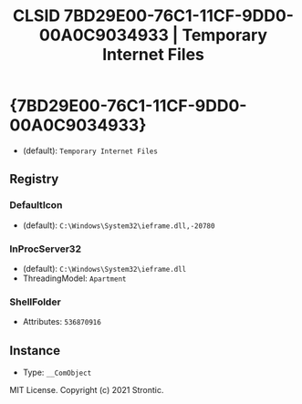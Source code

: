 ﻿---
title: "CLSID 7BD29E00-76C1-11CF-9DD0-00A0C9034933 | Temporary Internet Files"
excerpt: What is COM-Object CLSID 7BD29E00-76C1-11CF-9DD0-00A0C9034933?
---

# {7BD29E00-76C1-11CF-9DD0-00A0C9034933}

* (default): `Temporary Internet Files`

## Registry


### DefaultIcon

* (default): `C:\Windows\System32\ieframe.dll,-20780`

### InProcServer32

* (default): `C:\Windows\System32\ieframe.dll`
* ThreadingModel: `Apartment`

### ShellFolder

* Attributes: `536870916`

## Instance

* Type: `__ComObject`

MIT License. Copyright (c) 2021 Strontic.


